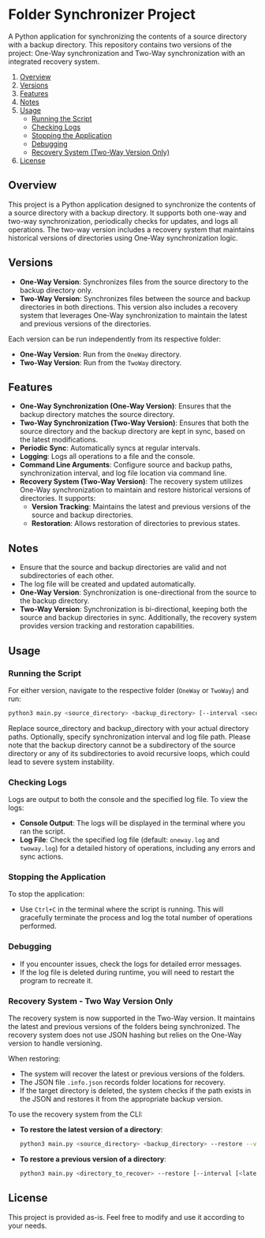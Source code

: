 # Folder Synchronizer Project

A Python application for synchronizing the contents of a source directory with a backup directory. This repository contains two versions of the project: One-Way synchronization and Two-Way synchronization with an integrated recovery system.

1. [Overview](#overview)
2. [Versions](#versions)
3. [Features](#features)
4. [Notes](#notes)
5. [Usage](#usage)
   - [Running the Script](#running-the-script)
   - [Checking Logs](#checking-logs)
   - [Stopping the Application](#stopping-the-application)
   - [Debugging](#debugging)
   - [Recovery System (Two-Way Version Only)](#recovery-system-two-way-version-only)
6. [License](#license)

## Overview

This project is a Python application designed to synchronize the contents of a source directory with a backup directory. It supports both one-way and two-way synchronization, periodically checks for updates, and logs all operations. The two-way version includes a recovery system that maintains historical versions of directories using One-Way synchronization logic.

## Versions

- **One-Way Version**: Synchronizes files from the source directory to the backup directory only.
- **Two-Way Version**: Synchronizes files between the source and backup directories in both directions. This version also includes a recovery system that leverages One-Way synchronization to maintain the latest and previous versions of the directories.

Each version can be run independently from its respective folder:

- **One-Way Version**: Run from the `OneWay` directory.
- **Two-Way Version**: Run from the `TwoWay` directory.

## Features

- **One-Way Synchronization (One-Way Version)**: Ensures that the backup directory matches the source directory.
- **Two-Way Synchronization (Two-Way Version)**: Ensures that both the source directory and the backup directory are kept in sync, based on the latest modifications.
- **Periodic Sync**: Automatically syncs at regular intervals.
- **Logging**: Logs all operations to a file and the console.
- **Command Line Arguments**: Configure source and backup paths, synchronization interval, and log file location via command line.
- **Recovery System (Two-Way Version)**: The recovery system utilizes One-Way synchronization to maintain and restore historical versions of directories. It supports:
  - **Version Tracking**: Maintains the latest and previous versions of the source and backup directories.
  - **Restoration**: Allows restoration of directories to previous states.

## Notes

- Ensure that the source and backup directories are valid and not subdirectories of each other.
- The log file will be created and updated automatically.
- **One-Way Version**: Synchronization is one-directional from the source to the backup directory.
- **Two-Way Version**: Synchronization is bi-directional, keeping both the source and backup directories in sync. Additionally, the recovery system provides version tracking and restoration capabilities.

## Usage

### Running the Script

For either version, navigate to the respective folder (`OneWay` or `TwoWay`) and run:

```bash
python3 main.py <source_directory> <backup_directory> [--interval <seconds>] [--log <log_file>]
```

Replace source_directory and backup_directory with your actual directory paths. Optionally, specify synchronization interval and log file path. Please note that the backup directory cannot be a subdirectory of the source directory or any of its subdirectories to avoid recursive loops, which could lead to severe system instability.

### Checking Logs

Logs are output to both the console and the specified log file. To view the logs:

- **Console Output**: The logs will be displayed in the terminal where you ran the script.
- **Log File**: Check the specified log file (default: `oneway.log` and `twoway.log`) for a detailed history of operations, including any errors and sync actions.

### Stopping the Application

To stop the application:
- Use `Ctrl+C` in the terminal where the script is running. This will gracefully terminate the process and log the total number of operations performed.

### Debugging

- If you encounter issues, check the logs for detailed error messages.
- If the log file is deleted during runtime, you will need to restart the program to recreate it.

### Recovery System - Two Way Version Only

The recovery system is now supported in the Two-Way version. It maintains the latest and previous versions of the folders being synchronized. The recovery system does not use JSON hashing but relies on the One-Way version to handle versioning.

When restoring:
- The system will recover the latest or previous versions of the folders.
- The JSON file `.info.json` records folder locations for recovery.
- If the target directory is deleted, the system checks if the path exists in the JSON and restores it from the appropriate backup version.

To use the recovery system from the CLI:

- **To restore the latest version of a directory**:
  ```bash
  python3 main.py <source_directory> <backup_directory> --restore --version latest
  ```

- **To restore a previous version of a directory**:
  ```bash
  python3 main.py <directory_to_recover> --restore [--interval [<latest>/<previous>]]
  ```

## License

This project is provided as-is. Feel free to modify and use it according to your needs.
